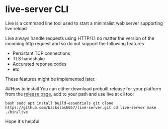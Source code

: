 # live-server CLI

Live is a command line tool used to start a minimalist web server supporting live reload

Live always handle requests using HTTP/1.1 no matter the version of the incoming http request and so do not support the following features
 - Persistant TCP connections
 - TLS handshake
 - Accurated reponse codes 
 - etc

These features might be implemented later.


##How to install
You can either download prebuilt release for your platform from the <a href="https://github.com/backslash057/live-server/releases"> release page</a>, add to your path and use live at cli tool

`bash
sudo apt install build-essentials
git clone https://github.com/backslash057/live-server.git
cd live-server
make
./bin/live
`

Hope it's helpful
